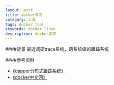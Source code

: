 ```yaml
---
layout: post
title: docker学习
category: 工具
tags: docker tool
keywords: docker linux
description: docker初学
---
```


####背景
最近调研trace系统，跨系统级的跟踪系统

####参考资料
- [《dapper分布式跟踪系统》](https://github.com/bigbully/Dapper-translation/blob/master/dapper%E5%88%86%E5%B8%83%E5%BC%8F%E8%B7%9F%E8%B8%AA%E7%B3%BB%E7%BB%9F%E5%8E%9F%E6%96%87.pdf)
- [《docker中文网》](http://www.docker.org.cn/book/docker/what-is-docker-16.html)
